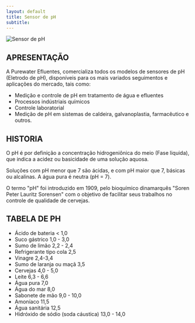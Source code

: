 ```yaml
---
layout: default
title: Sensor de pH
subtitle: 
---
```


<img class="img-responsive center" style="max-width: 70%;" src="../../website/images/Eletrodo de ph purewater.jpg" alt="Sensor de pH">

## APRESENTAÇÃO

A Purewater Efluentes, comercializa todos os modelos de sensores de pH (Eletrodo de pH), disponíveis para os mais variados seguimentos e aplicações do mercado, tais como:

- Medição e controle de pH em tratamento de água e efluentes
- Processos indústriais químicos
- Controle laboratorial
- Medição de pH em sistemas de caldeira, galvanoplastia, farmacêutico e outros.
 


## HISTORIA

O pH é por definição a concentração hidrogeniônica do meio (Fase liquida), que indica a acidez ou basicidade de uma solução aquosa. 

Soluções com pH menor que 7 são ácidas, e com pH maior que 7, básicas ou alcalinas. A água pura é neutra (pH = 7).

O termo "pH" foi introduzido em 1909, pelo bioquímico dinamarquês "Soren Peter Lauritz Sorensen" com o objetivo de facilitar seus trabalhos no controle de qualidade de cervejas.

>
## TABELA DE PH

* Ácido de bateria	< 1,0
* Suco gástrico	1,0 - 3,0
* Sumo de limão	2,2 - 2,4
* Refrigerante tipo cola	2,5
* Vinagre	2,4-3,4
* Sumo de laranja ou maçã	3,5
* Cervejas	4,0 - 5,0
* Leite	6,3 - 6,6
* Água pura	7,0
* Água do mar	8,0
* Sabonete de mão	9,0 - 10,0
* Amoníaco	11,5
* Água sanitária	12,5
* Hidróxido de sódio (soda cáustica)	13,0 - 14,0



